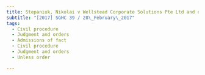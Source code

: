 ```yaml
---
title: Stepaniuk, Nikolai v Wellstead Corporate Solutions Pte Ltd and others 
subtitle: "[2017] SGHC 39 / 28\_February\_2017"
tags:
  - Civil procedure
  - Judgment and orders
  - Admissions of fact
  - Civil procedure
  - Judgment and orders
  - Unless order

---
```


